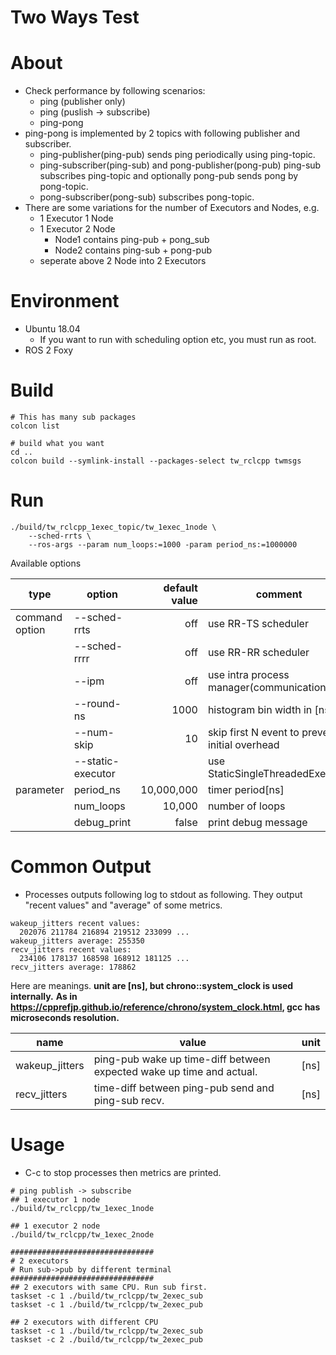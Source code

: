 Two Ways Test
====

# About
- Check performance by following scenarios:
  - ping (publisher only)
  - ping (puslish -> subscribe)
  - ping-pong
- ping-pong is implemented by 2 topics with following publisher and subscriber.
  - ping-publisher(ping-pub) sends ping periodically using ping-topic.
  - ping-subscriber(ping-sub) and pong-publisher(pong-pub)
    ping-sub subscribes ping-topic and optionally pong-pub sends pong by pong-topic.
  - pong-subscriber(pong-sub) subscribes pong-topic.
- There are some variations for the number of Executors and Nodes, e.g.
  - 1 Executor 1 Node
  - 1 Executor 2 Node
    - Node1 contains ping-pub + pong_sub
	- Node2 contains ping-sub + pong-pub
  - seperate above 2 Node into 2 Executors

# Environment
- Ubuntu 18.04
  - If you want to run with scheduling option etc, you must run as root.
- ROS 2 Foxy

# Build

```
# This has many sub packages
colcon list

# build what you want
cd ..
colcon build --symlink-install --packages-select tw_rclcpp twmsgs
```

# Run

```
./build/tw_rclcpp_1exec_topic/tw_1exec_1node \
    --sched-rrts \
    --ros-args --param num_loops:=1000 -param period_ns:=1000000
```

Available options

| type           | option            | default value | comment                                        |
|----------------|-------------------|--------------:|------------------------------------------------|
| command option | --sched-rrts      |           off | use RR-TS scheduler                            |
|                | --sched-rrrr      |           off | use RR-RR scheduler                            |
|                | --ipm             |           off | use intra process manager(communication)       |
|                | --round-ns <ns>   |          1000 | histogram bin width in [ns]                    |
|                | --num-skip <num>  |            10 | skip first N event to prevent initial overhead |
|                | --static-executor |               | use StaticSingleThreadedExecutor               |
| parameter      | period_ns         |    10,000,000 | timer period[ns]                               |
|                | num_loops         |        10,000 | number of loops                                |
|                | debug_print       |         false | print debug message                            |


# Common Output
- Processes outputs following log to stdout as following.
  They output "recent values" and "average" of some metrics.

```
wakeup_jitters recent values: 
  202076 211784 216894 219512 233099 ...
wakeup_jitters average: 255350
recv_jitters recent values: 
  234106 178137 168598 168912 181125 ...
recv_jitters average: 178862
```

Here are meanings.
**unit are [ns], but chrono::system_clock is used internally.**
**As in https://cpprefjp.github.io/reference/chrono/system_clock.html, gcc has microseconds resolution.**

| name           | value                                                                | unit |
|----------------|----------------------------------------------------------------------|------|
| wakeup_jitters | ping-pub wake up time-diff between expected wake up time and actual. | [ns] |
| recv_jitters   | time-diff between ping-pub send and ping-sub recv.                   | [ns] |

# Usage
- C-c to stop processes then metrics are printed.

```
# ping publish -> subscribe
## 1 executor 1 node
./build/tw_rclcpp/tw_1exec_1node

## 1 executor 2 node
./build/tw_rclcpp/tw_1exec_2node

################################
# 2 executors
# Run sub->pub by different terminal
################################
## 2 executors with same CPU. Run sub first.
taskset -c 1 ./build/tw_rclcpp/tw_2exec_sub
taskset -c 1 ./build/tw_rclcpp/tw_2exec_pub

## 2 executors with different CPU
taskset -c 1 ./build/tw_rclcpp/tw_2exec_sub
taskset -c 2 ./build/tw_rclcpp/tw_2exec_pub
```

